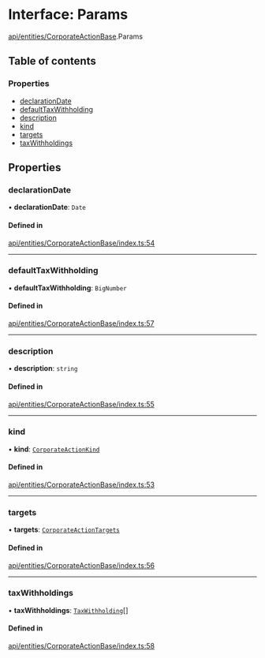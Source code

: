 # Interface: Params

[api/entities/CorporateActionBase](../wiki/api.entities.CorporateActionBase).Params

## Table of contents

### Properties

- [declarationDate](../wiki/api.entities.CorporateActionBase.Params#declarationdate)
- [defaultTaxWithholding](../wiki/api.entities.CorporateActionBase.Params#defaulttaxwithholding)
- [description](../wiki/api.entities.CorporateActionBase.Params#description)
- [kind](../wiki/api.entities.CorporateActionBase.Params#kind)
- [targets](../wiki/api.entities.CorporateActionBase.Params#targets)
- [taxWithholdings](../wiki/api.entities.CorporateActionBase.Params#taxwithholdings)

## Properties

### declarationDate

• **declarationDate**: `Date`

#### Defined in

[api/entities/CorporateActionBase/index.ts:54](https://github.com/PolymeshAssociation/polymesh-sdk/blob/9a8715021/src/api/entities/CorporateActionBase/index.ts#L54)

___

### defaultTaxWithholding

• **defaultTaxWithholding**: `BigNumber`

#### Defined in

[api/entities/CorporateActionBase/index.ts:57](https://github.com/PolymeshAssociation/polymesh-sdk/blob/9a8715021/src/api/entities/CorporateActionBase/index.ts#L57)

___

### description

• **description**: `string`

#### Defined in

[api/entities/CorporateActionBase/index.ts:55](https://github.com/PolymeshAssociation/polymesh-sdk/blob/9a8715021/src/api/entities/CorporateActionBase/index.ts#L55)

___

### kind

• **kind**: [`CorporateActionKind`](../wiki/api.entities.CorporateActionBase.types.CorporateActionKind)

#### Defined in

[api/entities/CorporateActionBase/index.ts:53](https://github.com/PolymeshAssociation/polymesh-sdk/blob/9a8715021/src/api/entities/CorporateActionBase/index.ts#L53)

___

### targets

• **targets**: [`CorporateActionTargets`](../wiki/api.entities.CorporateActionBase.types.CorporateActionTargets)

#### Defined in

[api/entities/CorporateActionBase/index.ts:56](https://github.com/PolymeshAssociation/polymesh-sdk/blob/9a8715021/src/api/entities/CorporateActionBase/index.ts#L56)

___

### taxWithholdings

• **taxWithholdings**: [`TaxWithholding`](../wiki/api.entities.CorporateActionBase.types.TaxWithholding)[]

#### Defined in

[api/entities/CorporateActionBase/index.ts:58](https://github.com/PolymeshAssociation/polymesh-sdk/blob/9a8715021/src/api/entities/CorporateActionBase/index.ts#L58)
